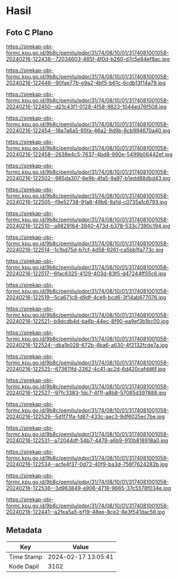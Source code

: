 # Hasil

## Foto C Plano

https://sirekap-obj-formc.kpu.go.id/9b8c/pemilu/pdpr/31/74/08/10/01/3174081001058-20240216-122438--72034603-465f-4f0d-b260-d7c5e84ef8ac.jpg

https://sirekap-obj-formc.kpu.go.id/9b8c/pemilu/pdpr/31/74/08/10/01/3174081001058-20240216-122446--90fae77b-e9a2-4bf5-b61c-6cdb13f14a79.jpg

https://sirekap-obj-formc.kpu.go.id/9b8c/pemilu/pdpr/31/74/08/10/01/3174081001058-20240216-122450--d21c43f1-0128-4f58-9823-1044ed76f508.jpg

https://sirekap-obj-formc.kpu.go.id/9b8c/pemilu/pdpr/31/74/08/10/01/3174081001058-20240216-122454--18a7a6a5-65fa-46a2-9d9b-8cb994670a40.jpg

https://sirekap-obj-formc.kpu.go.id/9b8c/pemilu/pdpr/31/74/08/10/01/3174081001058-20240216-122458--2638e4c5-7637-4bd8-990e-5499b06442ef.jpg

https://sirekap-obj-formc.kpu.go.id/9b8c/pemilu/pdpr/31/74/08/10/01/3174081001058-20240216-122502--985da307-6e9b-4fa5-9a97-b1edd88dbd43.jpg

https://sirekap-obj-formc.kpu.go.id/9b8c/pemilu/pdpr/31/74/08/10/01/3174081001058-20240216-122505--f9e52738-91a8-49b6-8a1d-c0735a1c6793.jpg

https://sirekap-obj-formc.kpu.go.id/9b8c/pemilu/pdpr/31/74/08/10/01/3174081001058-20240216-122510--a9829164-3940-473d-b378-533c7390c194.jpg

https://sirekap-obj-formc.kpu.go.id/9b8c/pemilu/pdpr/31/74/08/10/01/3174081001058-20240216-122514--1c1bd75d-b7cf-4d58-9261-ca5bb1fa773c.jpg

https://sirekap-obj-formc.kpu.go.id/9b8c/pemilu/pdpr/31/74/08/10/01/3174081001058-20240216-122517--6fac6325-4129-403d-83f5-d47244ff55c6.jpg

https://sirekap-obj-formc.kpu.go.id/9b8c/pemilu/pdpr/31/74/08/10/01/3174081001058-20240216-122519--5ca671c8-d9df-4ce9-bcd6-3f14ab677076.jpg

https://sirekap-obj-formc.kpu.go.id/9b8c/pemilu/pdpr/31/74/08/10/01/3174081001058-20240216-122521--b9dcdb4d-ba6b-44ec-8f90-ea9ef3b1bc00.jpg

https://sirekap-obj-formc.kpu.go.id/9b8c/pemilu/pdpr/31/74/08/10/01/3174081001058-20240216-122524--dba1b028-672b-4ba6-a630-4f2132fcde7a.jpg

https://sirekap-obj-formc.kpu.go.id/9b8c/pemilu/pdpr/31/74/08/10/01/3174081001058-20240216-122525--673611fd-2262-4c41-ac2d-6d420cafdd6f.jpg

https://sirekap-obj-formc.kpu.go.id/9b8c/pemilu/pdpr/31/74/08/10/01/3174081001058-20240216-122527--97fc3383-1dc7-4f1f-a8b8-57085d397888.jpg

https://sirekap-obj-formc.kpu.go.id/9b8c/pemilu/pdpr/31/74/08/10/01/3174081001058-20240216-122529--5d1f71fa-fd87-433c-aec3-9df6025ec7be.jpg

https://sirekap-obj-formc.kpu.go.id/9b8c/pemilu/pdpr/31/74/08/10/01/3174081001058-20240216-122531--a72044df-54b7-4478-a6b9-910b818918a0.jpg

https://sirekap-obj-formc.kpu.go.id/9b8c/pemilu/pdpr/31/74/08/10/01/3174081001058-20240216-122534--acfe4f37-0d72-40f9-ba3d-756f7624282b.jpg

https://sirekap-obj-formc.kpu.go.id/9b8c/pemilu/pdpr/31/74/08/10/01/3174081001058-20240216-122536--3d963849-a906-4718-9665-37c5578f034e.jpg

https://sirekap-obj-formc.kpu.go.id/9b8c/pemilu/pdpr/31/74/08/10/01/3174081001058-20240216-122441--a2fea5a5-bf19-48ee-8ce2-8e3f541dac56.jpg


## Metadata

| Key        | Value               |
| ---------- | ------------------- |
| Time Stamp | 2024-02-17 13:05:41 |
| Kode Dapil | 3102                |



